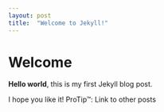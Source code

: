 ```yaml
---
layout: post
title:  "Welcome to Jekyll!"
---
```


# Welcome

**Hello world**, this is my first Jekyll blog post.

I hope you like it!
ProTip™: Link to other posts
